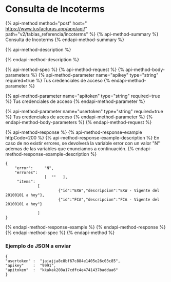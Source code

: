 # Consulta de Incoterms

{% api-method method="post" host=" https://www.tusfacturas.app/app/api/" path="v2/tablas\_referencia/incoterms" %}
{% api-method-summary %}
Consulta de Incoterms
{% endapi-method-summary %}

{% api-method-description %}

{% endapi-method-description %}

{% api-method-spec %}
{% api-method-request %}
{% api-method-body-parameters %}
{% api-method-parameter name="apikey" type="string" required=true %}
Tus credenciales de acceso
{% endapi-method-parameter %}

{% api-method-parameter name="apitoken" type="string" required=true %}
Tus credenciales de acceso
{% endapi-method-parameter %}

{% api-method-parameter name="usertoken" type="string" required=true %}
Tus credenciales de acceso
{% endapi-method-parameter %}
{% endapi-method-body-parameters %}
{% endapi-method-request %}

{% api-method-response %}
{% api-method-response-example httpCode=200 %}
{% api-method-response-example-description %}
En caso de no existir errores, se devolverá la variable error con un valor "N" ademas de las variables que enunciamos a continuación.
{% endapi-method-response-example-description %}

```
{
    "error":     "N",
    "errores":   
                 [  ""   ],    
     "items":       
              [ 
                       {"id":"EXW","descripcion":"EXW - Vigente del 20100101 a hoy"},
                       {"id":"FCA","descripcion":"FCA - Vigente del 20100101 a hoy"}

              ]
}
```
{% endapi-method-response-example %}
{% endapi-method-response %}
{% endapi-method-spec %}
{% endapi-method %}

### Ejemplo de JSON a enviar

```text
{
"usertoken" :  "jajajja8c8bf67c884e1405e26c03c85",
"apikey"    :  "9991",
"apitoken"  :  "kkakak208a17cdfc4e4741437baddaa6"
}
```

